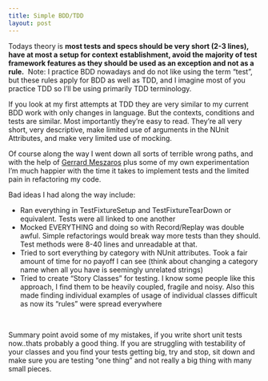 ```yaml
---
title: Simple BDD/TDD
layout: post
---
```

Todays theory is **most tests and specs should be very short (2-3 lines), have at most a setup for context establishment, avoid the majority of test framework features as they should be used as an exception and not as a rule.**&nbsp; Note: I practice BDD nowadays and do not like using the term &#8220;test&#8221;, but these rules apply for BDD as well as TDD, and I imagine most of you practice TDD so I&#8217;ll be using primarily TDD terminology.

If you look at my first attempts at TDD they are very similar to my current BDD work with only changes in language. But the contexts, conditions and tests are similar. Most importantly they&#8217;re easy to read. They&#8217;re all very short, very descriptive, make limited use of arguments in the NUnit Attributes, and make very limited use of mocking.

Of course along the way I went down all sorts of terrible wrong paths, and with the help of [Gerrard Meszaros](http://www.amazon.com/xUnit-Test-Patterns-Refactoring-Code/dp/0131495054/ref=sr_1_1?ie=UTF8&s=books&qid=1251858264&sr=8-1) plus some of my own experimentation I&#8217;m much happier with the time it takes to implement tests and the limited pain in refactoring my code.

Bad ideas I had along the way include: 

  * Ran everything in TestFixtureSetup and TestFixtureTearDown or equivalent. Tests were all linked to one another
  * Mocked EVERYTHING and doing so with Record/Replay was double awful. Simple refactorings would break way more tests than they should. Test methods were 8-40 lines and unreadable at that.
  * Tried to sort everything by category with NUnit attributes. Took a fair amount of time for no payoff I can see (think about changing a category name when all you have is seemingly unrelated strings)
  * Tried to create &#8220;Story Classes&#8221; for testing. I know some people like this approach, I find them to be heavily coupled, fragile and noisy. Also this made finding individual examples of usage of individual classes difficult as now its &#8220;rules&#8221; were spread everywhere

&nbsp;

Summary point avoid some of my mistakes, if you write short unit tests now..thats probably a good thing. If you are struggling with testability of your classes and you find your tests getting big, try and stop, sit down and make sure you are testing &#8220;one thing&#8221; and not really a big thing with many small pieces.
